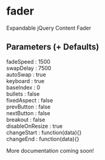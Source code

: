 fader
=====

Expandable jQuery Content Fader    


Parameters (+ Defaults)
-----------------------

fadeSpeed       : 1500  
swapDelay       : 7500  
autoSwap        : true  
keyboard        : true  
baseIndex       : 0  
bullets         : false  
fixedAspect     : false  
prevButton      : false  
nextButton      : false  
breakout        : false  
disableOnResize : true  
changeStart     : function(data){}  
changeEnd       : function(data){}  

More documentation coming soon!  